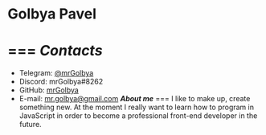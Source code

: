 # Golbya Pavel
===
***Contacts***
===
- Telegram: [@mrGolbya](https://t.me/mrGolbya)
- Discord: mrGolbya#8262
- GitHub: [mrGolbya](https://github.com/mrGolbya)
- E-mail: mr.golbya@gmail.com
***About me***
===
I like to make up, create something new. At the moment I really want to learn how to program in JavaScript in order to become a professional front-end developer in the future.